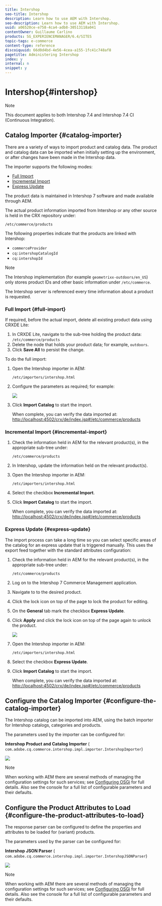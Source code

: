```yaml
---
title: Intershop
seo-title: Intershop
description: Learn how to use AEM with Intershop.
seo-description: Learn how to use AEM with Intershop.
uuid: a06520ce-e758-4ca4-adb8-30513118a041
contentOwner: Guillaume Carlino
products: SG_EXPERIENCEMANAGER/6.4/SITES
topic-tags: e-commerce
content-type: reference
discoiquuid: 66d0d4bd-4e56-4cea-a155-1fc41c748af8
pagetitle: Administering Intershop
index: y
internal: n
snippet: y
---
```


# Intershop{#intershop}

>[!NOTE]
>
>This document applies to both Intershop 7.4 and Intershop 7.4 CI (Continuous Integration).

## Catalog Importer {#catalog-importer}

There are a variety of ways to import product and catalog data. The product and catalog data can be imported when initially setting up the environment, or after changes have been made in the Intershop data.

The importer supports the following modes:

* [Full Import](#full-import)
* [Incremental Import](#incremental-import)
* [Express Update](#express-update)

The product data is maintained in Intershop 7 software and made available through AEM.

The actual product information imported from Intershop or any other source is held in the CRX repository under:

`/etc/commerce/products`

The following properties indicate that the products are linked with Intershop:

* `commerceProvider`
* `cq:intershopCatalogId`
* `cq:intershopId`

>[!NOTE]
>
>The Intershop implementation (for example `geometrixx-outdoors/en_US`) only stores product IDs and other basic information under `/etc/commerce`.
>
>The Intershop server is referenced every time information about a product is requested.

### Full Import {#full-import}

If required, before the actual import, delete all existing product data using CRXDE Lite:

1. In CRXDE Lite, navigate to the sub-tree holding the product data:  
   `/etc/commerce/products`
1. Delete the node that holds your product data; for example, `outdoors`.
1. Click **Save All** to persist the change.

To do the full import:

1. Open the Intershop importer in AEM:

   `/etc/importers/intershop.html`

1. Configure the parameters as required; for example:

   ![](assets/chlimage_1-30.jpeg)

1. Click **Import Catalog** to start the import.

   When complete, you can verify the data imported at:  
   [http://localhost:4502/crx/de/index.jsp#/etc/commerce/products](http://localhost:4502/crx/de/index.jsp#/etc/commerce/products)

### Incremental Import {#incremental-import}

1. Check the information held in AEM for the relevant product(s), in the appropriate sub-tree under:

   `/etc/commerce/products`

1. In Intershop, update the information held on the relevant product(s).
1. Open the Intershop importer in AEM:

   `/etc/importers/intershop.html`

1. Select the checkbox **Incremental Import**.
1. Click **Import Catalog** to start the import.

   When complete, you can verify the data imported at:  
   [http://localhost:4502/crx/de/index.jsp#/etc/commerce/products](http://localhost:4502/crx/de/index.jsp#/etc/commerce/products)

### Express Update {#express-update}

The import process can take a long time so you can select specific areas of the catalog for an express update that is triggered manually. This uses the export feed together with the standard attributes configuration:

1. Check the information held in AEM for the relevant product(s), in the appropriate sub-tree under:

   `/etc/commerce/products`

1. Log on to the Intershop 7 Commerce Management application.
1. Navigate to to the desired product.
1. Click the lock icon on top of the page to lock the product for editing.
1. On the **General** tab mark the checkbox **Express Update**.
1. Click **Apply** and click the lock icon on top of the page again to unlock the product.

   ![](assets/chlimage_1-104.png)

1. Open the Intershop importer in AEM:

   `/etc/importers/intershop.html`

1. Select the checkbox **Express Update**.
1. Click **Import Catalog** to start the import.

   When complete, you can verify the data imported at:  
   [http://localhost:4502/crx/de/index.jsp#/etc/commerce/products](http://localhost:4502/crx/de/index.jsp#/etc/commerce/products)

## Configure the Catalog Importer {#configure-the-catalog-importer}

The Intershop catalog can be imported into AEM, using the batch importer for Intershop catalogs, categories and products.

The parameters used by the importer can be configured for:

**Intershop Product and Catalog Importer** 
( `com.adobe.cq.commerce.intershop.impl.importer.IntershopImporter`)

![](assets/chlimage_1-105.png)

>[!NOTE]
>
>When working with AEM there are several methods of managing the configuration settings for such services; see [Configuring OSGi](../../../sites/deploying/using/configuring-osgi.md) for full details. Also see the console for a full list of configurable parameters and their defaults.

## Configure the Product Attributes to Load {#configure-the-product-attributes-to-load}

The response parser can be configured to define the properties and attributes to be loaded for (variant) products.

The parameters used by the parser can be configured for:

**Intershop JSON Parser** 
( `com.adobe.cq.commerce.intershop.impl.importer.IntershopJSONParser`)

![](assets/chlimage_1-106.png)

>[!NOTE]
>
>When working with AEM there are several methods of managing the configuration settings for such services; see [Configuring OSGi](../../../sites/deploying/using/configuring-osgi.md) for full details. Also see the console for a full list of configurable parameters and their defaults.

